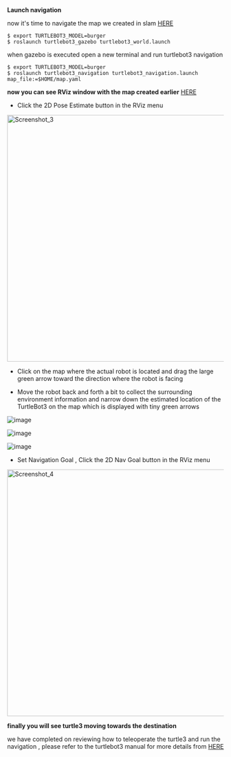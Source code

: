 **Launch navigation**

now it's time to navigate the map we created in slam [HERE](https://github.com/shaden00/Turtlebot3_Slam.git)
```
$ export TURTLEBOT3_MODEL=burger
$ roslaunch turtlebot3_gazebo turtlebot3_world.launch
```

when gazebo is executed open a new terminal and run turtlebot3 navigation 
```
$ export TURTLEBOT3_MODEL=burger
$ roslaunch turtlebot3_navigation turtlebot3_navigation.launch map_file:=$HOME/map.yaml
```

**now you can see  RViz window with the map created earlier** [HERE](https://github.com/shaden00/Turtlebot3_Slam.git)




* Click the 2D Pose Estimate button in the RViz menu

<img width="574" alt="Screenshot_3" src="https://user-images.githubusercontent.com/97844314/183307173-6bbd9b6c-6e02-436f-bd4c-efda0c320f53.png">


* Click on the map where the actual robot is located and drag the large green arrow toward the direction where the robot is facing

* Move the robot back and forth a bit to collect the surrounding environment information and narrow down the estimated location of the TurtleBot3 on the map which is displayed with tiny green arrows


![image](https://user-images.githubusercontent.com/97844314/183307333-f92fd697-f2a3-448d-a542-cd8976b0f1af.jpeg)


![image](https://user-images.githubusercontent.com/97844314/183307348-28273a68-7211-41df-8329-7e19a63a4f04.jpeg)


![image](https://user-images.githubusercontent.com/97844314/183307362-dec214ea-454e-4d30-b7a8-85a0de583cb7.jpeg)


* Set Navigation Goal , Click the 2D Nav Goal button in the RViz menu


<img width="574" alt="Screenshot_4" src="https://user-images.githubusercontent.com/97844314/183307260-878b9d88-8088-495d-81a4-e3f9acc06f77.png">










**finally you will see turtle3 moving towards the destination**
















we have completed on reviewing how to teleoperate the turtle3 and run the navigation , please refer to the turtlebot3 manual for more details from [HERE](https://emanual.robotis.com/docs/en/platform/turtlebot3/quick-start/)
